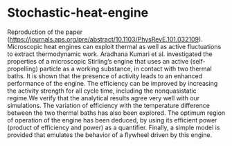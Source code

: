 # Stochastic-heat-engine
Reproduction of the paper (https://journals.aps.org/pre/abstract/10.1103/PhysRevE.101.032109). Microscopic heat engines can exploit thermal as well as active fluctuations to extract thermodynamic work. Aradhana Kumari et al. investigated the
properties of a microscopic Stirling’s engine that uses an active (self-propelling) particle as a working substance, in contact with two thermal baths. It is shown that the presence of activity leads to an enhanced performance of
the engine. The efficiency can be improved by increasing the activity strength for all cycle time, including the
nonquasistatic regime.We verify that the analytical results agree very well with our simulations. The variation of
efficiency with the temperature difference between the two thermal baths has also been explored. The optimum
region of operation of the engine has been deduced, by using its efficient power (product of efficiency and power)
as a quantifier. Finally, a simple model is provided that emulates the behavior of a flywheel driven by this engine.
